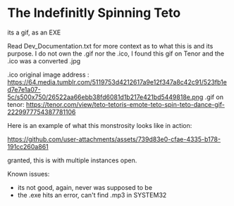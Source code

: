 # The Indefinitly Spinning Teto
its a gif, as an EXE

Read Dev_Documentation.txt for more context as to what this is and its purpose.
I do not own the .gif nor the .ico, I found this gif on Tenor and the .ico was a converted .jpg

.ico original image address : https://64.media.tumblr.com/5119753d4212617a9e12f347a8c42c91/523fb1ed7e7e1a07-5c/s500x750/26522aa66ebb38fd6081d1b217e421bd5449818e.png
.gif on tenor: https://tenor.com/view/teto-tetoris-emote-teto-spin-teto-dance-gif-2229977754387781106

Here is an example of what this monstrosity looks like in action:


https://github.com/user-attachments/assets/739d83e0-cfae-4335-b178-191cc260a861

granted, this is with multiple instances open.


Known issues:
- its not good, again, never was supposed to be
- the .exe hits an error, can't find .mp3 in SYSTEM32
